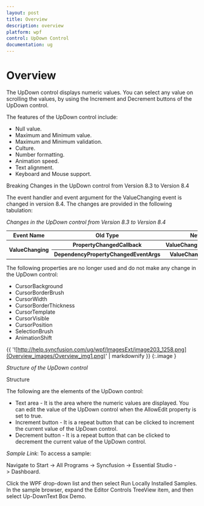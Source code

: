 ```yaml
---
layout: post
title: Overview
description: overview
platform: wpf
control: UpDown Control
documentation: ug
---
```


# Overview

The UpDown control displays numeric values. You can select any value on scrolling the values, by using the Increment and Decrement buttons of the UpDown control.

The features of the UpDown control include:

* Null value.
* Maximum and Minimum value.
* Maximum and Minimum validation.
* Culture.
* Number formatting.
* Animation speed.
* Text alignment.
* Keyboard and Mouse support.



Breaking Changes in the UpDown control from Version 8.3 to Version 8.4

The event handler and event argument for the ValueChanging event is changed in version 8.4. The changes are provided in the following tabulation:

_Changes in the UpDown control from Version 8.3 to Version 8.4_

<table>
<tr>
<th>
Event Name</th><th>
Old Type</th><th>
New Type</th></tr>
<tr>
<th rowspan = "2">
ValueChanging</th><th>
PropertyChangedCallback</th><th>
ValueChangingEventHandler</th></tr>
<tr>
<th>
DependencyPropertyChangedEventArgs</th><th>
ValueChangingEventArgs</th></tr>
</table>


The following properties are no longer used and do not make any change in the UpDown control:

* CursorBackground
* CursorBorderBrush
* CursorWidth
* CursorBorderThickness
* CursorTemplate
* CursorVisible
* CursorPosition
* SelectionBrush
* AnimationShift



{{ '![http://help.syncfusion.com/ug/wpf/ImagesExt/image203_1258.png](Overview_images/Overview_img1.png)' | markdownify }}
{:.image }


_Structure of the UpDown control_

Structure

The following are the elements of the UpDown control:

* Text area - It is the area where the numeric values are displayed. You can edit the value of the UpDown control when the AllowEdit property is set to true.
* Increment button - It is a repeat button that can be clicked to increment the current value of the UpDown control.
* Decrement button - It is a repeat button that can be clicked to decrement the current value of the UpDown control.



_Sample Link_: To access a sample:

Navigate to Start -> All Programs -> Syncfusion -> Essential Studio -> Dashboard.

Click the WPF drop-down list and then select Run Locally Installed Samples. In the sample browser, expand the Editor Controls TreeView item, and then select Up-DownText Box Demo.


